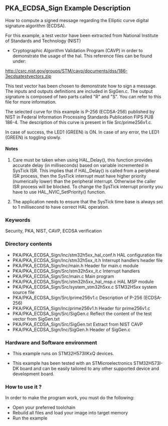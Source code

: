 ## <b>PKA_ECDSA_Sign Example Description</b>

How to compute a signed message regarding the Elliptic curve digital signature algorithm
(ECDSA).

For this example, a test vector have been extracted from National Institute of Standards and Technology (NIST)
 - Cryptographic Algorithm Validation Program (CAVP) in order to demonstrate the usage of the hal.
This reference files can be found under:

<a href= "http://csrc.nist.gov/groups/STM/cavp/documents/dss/186-3ecdsatestvectors.zip">http://csrc.nist.gov/groups/STM/cavp/documents/dss/186-3ecdsatestvectors.zip</a>

This test vector has been chosen to demonstrate how to sign a message. The inputs and outputs definitions are included 
in SigGen.c. The output signature is composed of two parts called "R" and "S". You can refer to this file for more information.

The selected curve for this example is P-256 (ECDSA-256) published by NIST in 
Federal Information Processing Standards Publication FIPS PUB 186-4. The description
of this curve is present in file Src/prime256v1.c.

In case of success, the LED1 (GREEN) is ON.
In case of any error, the LED1 (GREEN) is toggling slowly.

#### <b>Notes</b>

 1. Care must be taken when using HAL_Delay(), this function provides accurate delay (in milliseconds)
    based on variable incremented in SysTick ISR. This implies that if HAL_Delay() is called from
    a peripheral ISR process, then the SysTick interrupt must have higher priority (numerically lower)
    than the peripheral interrupt. Otherwise the caller ISR process will be blocked.
    To change the SysTick interrupt priority you have to use HAL_NVIC_SetPriority() function.

 2. The application needs to ensure that the SysTick time base is always set to 1 millisecond
    to have correct HAL operation.

### <b>Keywords</b>

Security, PKA, NIST, CAVP, ECDSA verification

### <b>Directory contents</b>

  - PKA/PKA_ECDSA_Sign/Inc/stm32h5xx_hal_conf.h    HAL configuration file
  - PKA/PKA_ECDSA_Sign/Inc/stm32h5xx_it.h          Interrupt handlers header file
  - PKA/PKA_ECDSA_Sign/Inc/main.h                  Header for main.c module
  - PKA/PKA_ECDSA_Sign/Src/stm32h5xx_it.c          Interrupt handlers
  - PKA/PKA_ECDSA_Sign/Src/main.c                  Main program
  - PKA/PKA_ECDSA_Sign/Src/stm32h5xx_hal_msp.c     HAL MSP module 
  - PKA/PKA_ECDSA_Sign/Src/system_stm32h5xx.c      STM32H5xx system source file
  - PKA/PKA_ECDSA_Sign/Src/prime256v1.c            Description of P-256 (ECDSA-256)
  - PKA/PKA_ECDSA_Sign/Inc/prime256v1.h            Header for prime256v1.c
  - PKA/PKA_ECDSA_Sign/Src/SigGen.c                Reflect the content of the test vector from SigGen.txt
  - PKA/PKA_ECDSA_Sign/Src/SigGen.txt              Extract from NIST CAVP
  - PKA/PKA_ECDSA_Sign/Inc/SigGen.h                Header of SigGen.c

### <b>Hardware and Software environment</b>

  - This example runs on STM32H573IIKxQ devices.

  - This example has been tested with an STMicroelectronics STM32H573I-DK
    board and can be easily tailored to any other supported device 
    and development board.

### <b>How to use it ?</b>

In order to make the program work, you must do the following:

 - Open your preferred toolchain
 - Rebuild all files and load your image into target memory
 - Run the example

